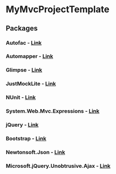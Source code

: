 # MyMvcProjectTemplate

## Packages

### Autofac - [Link](https://autofac.org/)
### Automapper - [Link](http://automapper.org/)
### Glimpse - [Link](http://getglimpse.com/)
### JustMockLite - [Link](https://github.com/telerik/JustMockLite)
### NUnit - [Link](http://nunit.org/)
### System.Web.Mvc.Expressions - [Link](https://github.com/ivaylokenov/ASP.NET-MVC-Lambda-Expression-Helpers)
### jQuery - [Link](http://jquery.com/)
### Bootstrap - [Link](http://getbootstrap.com/)
### Newtonsoft.Json - [Link](http://www.newtonsoft.com/json)
### Microsoft.jQuery.Unobtrusive.Ajax - [Link](https://www.nuget.org/packages/Microsoft.jQuery.Unobtrusive.Ajax)
